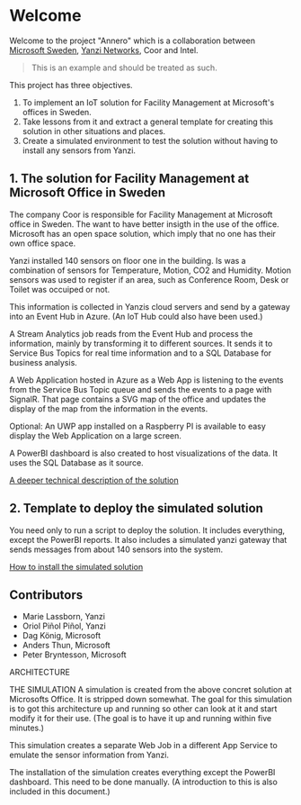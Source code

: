 # Welcome
Welcome to the project "Annero" which is a collaboration between 
[Microsoft Sweden](http://www.microsoft.se), [Yanzi Networks](https://yanzi.se/), Coor and Intel.

> This is an example and should be treated as such.

This project has three objectives.

1.  To implement an IoT solution for Facility Management at Microsoft's offices in Sweden.
2.  Take lessons from it and extract a general template for creating this solution in other situations and places.
3.  Create a simulated environment to test the solution without having to install any sensors from Yanzi.

## 1. The solution for Facility Management at Microsoft Office in Sweden
The company Coor is responsible for Facility Management at Microsoft office in Sweden. 
The want to have better insigth in the use of the office. Microsoft has an open space solution, which imply that no one has their own office space. 

Yanzi installed 140 sensors on floor one in the building. Is was a combination of sensors for Temperature, Motion, CO2 and Humidity. 
Motion sensors was used to register if an area, such as Conference Room, Desk or Toilet was occuiped or not.

This information is collected in Yanzis cloud servers and send by a gateway 
into an Event Hub in Azure. (An IoT Hub could also have been used.)

A Stream Analytics job reads from the Event Hub and process the information, mainly by transforming it to different sources. 
It sends it to Service Bus Topics for real time information and to a SQL Database for business analysis. 

A Web Application hosted in Azure as a Web App is listening to the events from the Service Bus Topic queue and 
sends the events to a page with SignalR. That page contains a SVG map of the office and updates the display of 
the map from the information in the events.

Optional: An UWP app installed on a Raspberry PI is available to easy display the Web Application on a large screen.

A PowerBI dashboard is also created to host visualizations of the data. It uses the SQL Database as it source.

[A deeper technical description of the solution](documents/architecture-description-annero.md)

## 2. Template to deploy the simulated solution
You need only to run a script to deploy the solution. It includes everything, except the PowerBI reports. It also includes a
simulated yanzi gateway that sends messages from about 140 sensors into the system.

[How to install the simulated solution](documents/install-simulated-solution.md)

## Contributors
* Marie Lassborn, Yanzi
* Oriol Piñol Piñol, Yanzi
* Dag König, Microsoft
* Anders Thun, Microsoft
* Peter Bryntesson, Microsoft




ARCHITECTURE

THE SIMULATION
A simulation is created from the above concret solution at Microsofts Office. It is stripped down somewhat. The goal for this simulation is to got this architecture up and running so other can look at it and start modify it for their use. (The goal is to have it up and running within five minutes.)

This simulation creates a separate Web Job in a different App Service to emulate the sensor information from Yanzi.

The installation of the simulation creates everything except the PowerBI dashboard. This need to be done manually. (A introduction to this is also included in this document.)



